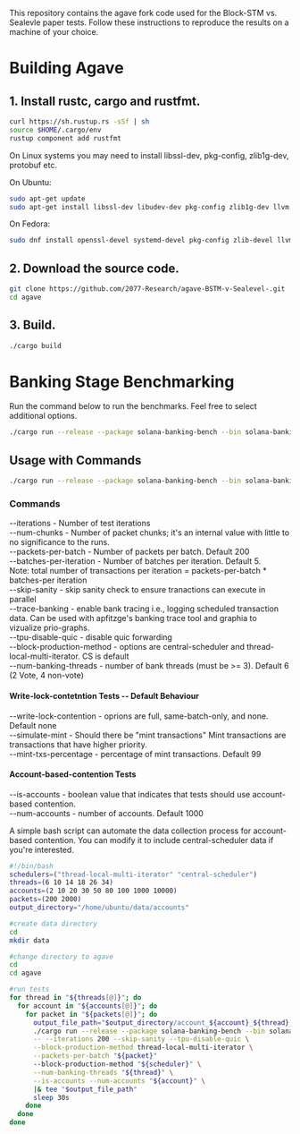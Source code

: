 This repository contains the agave fork code used for the Block-STM vs. Sealevle paper tests. Follow these instructions to reproduce the results on a machine of your choice.

# Building Agave

## **1. Install rustc, cargo and rustfmt.**

```bash
curl https://sh.rustup.rs -sSf | sh
source $HOME/.cargo/env
rustup component add rustfmt
```
On Linux systems you may need to install libssl-dev, pkg-config, zlib1g-dev, protobuf etc.

On Ubuntu:
```bash
sudo apt-get update
sudo apt-get install libssl-dev libudev-dev pkg-config zlib1g-dev llvm clang cmake make libprotobuf-dev protobuf-compiler
```

On Fedora:
```bash
sudo dnf install openssl-devel systemd-devel pkg-config zlib-devel llvm clang cmake make protobuf-devel protobuf-compiler perl-core
```

## **2. Download the source code.**

```bash
git clone https://github.com/2077-Research/agave-BSTM-v-Sealevel-.git
cd agave
```

## **3. Build.**

```bash
./cargo build
```

# Banking Stage Benchmarking

Run the command below to run the benchmarks. Feel free to select additional options.

```bash
./cargo run --release --package solana-banking-bench --bin solana-banking-bench
```

## Usage with Commands

```bash
./cargo run --release --package solana-banking-bench --bin solana-banking-bench -- --command(s)
```

### Commands
--iterations <value> - Number of test iterations \
--num-chunks <value> - Number of packet chunks; it's an internal value with little to no significance to the runs. \
--packets-per-batch <value> - Number of packets per batch. Default 200 \
--batches-per-iteration <value> - Number of batches per iteration. Default 5. \
  Note: total number of transactions per iteration = packets-per-batch * batches-per iteration \
--skip-sanity - skip sanity check to ensure tranactions can execute in parallel \
--trace-banking - enable bank tracing i.e., logging scheduled transaction data. Can be used with apfitzge's banking trace tool and graphia to vizualize prio-graphs. \
--tpu-disable-quic - disable quic forwarding \
--block-production-method - options are central-scheduler and thread-local-multi-iterator. CS is default \
--num-banking-threads <value> - number of bank threads (must be >= 3). Default 6 (2 Vote, 4 non-vote)  

#### Write-lock-contetntion Tests -- Default Behaviour
--write-lock-contention <value> - oprions are full, same-batch-only, and none. Default none \
--simulate-mint - Should there be "mint transactions" Mint transactions are transactions that have higher priority. \
--mint-txs-percentage <value> - percentage of mint transactions. Default 99  

#### Account-based-contention Tests
--is-accounts - boolean value that indicates that tests should use account-based contention. \
--num-accounts <value> - number of accounts. Default 1000  

A simple bash script can automate the data collection process for account-based contention. You can modify it to include central-scheduler data if you're interested.

```bash
#!/bin/bash
schedulers=("thread-local-multi-iterator" "central-scheduler")
threads=(6 10 14 18 26 34)
accounts=(2 10 20 30 50 80 100 1000 10000)
packets=(200 2000)
output_directory="/home/ubuntu/data/accounts"

#create data directory
cd
mkdir data

#change directory to agave
cd
cd agave

#run tests
for thread in "${threads[@]}"; do
  for account in "${accounts[@]}"; do
    for packet in "${packets[@]}"; do
      output_file_path="$output_directory/account_${account}_${thread}_${packet}.txt"
      ./cargo run --release --package solana-banking-bench --bin solana-banking-bench \
      -- --iterations 200 --skip-sanity --tpu-disable-quic \
      --block-production-method thread-local-multi-iterator \
      --packets-per-batch "${packet}"
      --block-production-method "${scheduler}" \
      --num-banking-threads "${thread}" \
      --is-accounts --num-accounts "${account}" \
      |& tee "$output_file_path"
      sleep 30s
    done
  done
done
```
